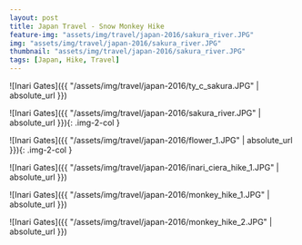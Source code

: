 ```yaml
---
layout: post
title: Japan Travel - Snow Monkey Hike
feature-img: "assets/img/travel/japan-2016/sakura_river.JPG"
img: "assets/img/travel/japan-2016/sakura_river.JPG"
thumbnail: "assets/img/travel/japan-2016/sakura_river.JPG"
tags: [Japan, Hike, Travel]
---
```

<!--
<iframe class="center" width="560" height="315" src="https://www.youtube.com/embed/ZKnHzgYWor4" frameborder="0" gesture="media" allow="encrypted-media" allowfullscreen></iframe>
-->

![Inari Gates]({{ "/assets/img/travel/japan-2016/ty_c_sakura.JPG" | absolute_url }})


![Inari Gates]({{ "/assets/img/travel/japan-2016/sakura_river.JPG" | absolute_url }}){: .img-2-col } 

![Inari Gates]({{ "/assets/img/travel/japan-2016/flower_1.JPG" | absolute_url }}){: .img-2-col }

![Inari Gates]({{ "/assets/img/travel/japan-2016/inari_ciera_hike_1.JPG" | absolute_url }})

![Inari Gates]({{ "/assets/img/travel/japan-2016/monkey_hike_1.JPG" | absolute_url }})

![Inari Gates]({{ "/assets/img/travel/japan-2016/monkey_hike_2.JPG" | absolute_url }})
